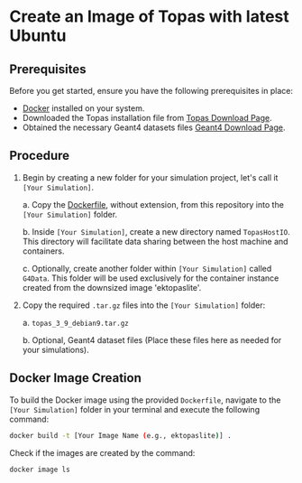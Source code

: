 # Create an Image of Topas with latest Ubuntu

## Prerequisites

Before you get started, ensure you have the following prerequisites in place:

- [Docker](https://docs.docker.com/get-docker/) installed on your system.
- Downloaded the Topas installation file from [Topas Download Page](https://www.topasmc.org/download).
- Obtained the necessary Geant4 datasets files [Geant4 Download Page](https://geant4.web.cern.ch/download/11.1.2.html).

## Procedure

1. Begin by creating a new folder for your simulation project, let's call it `[Your Simulation]`.

   a. Copy the [Dockerfile](Dockerfile), without extension, from this repository into the `[Your Simulation]` folder.

   b. Inside `[Your Simulation]`, create a new directory named `TopasHostIO`. This directory will facilitate data sharing between the host machine and containers.

   c. Optionally, create another folder within `[Your Simulation]` called `G4Data`. This folder will be used exclusively for the container instance created from the downsized image 'ektopaslite'.

2. Copy the required `.tar.gz` files into the `[Your Simulation]` folder:

   a. `topas_3_9_debian9.tar.gz`

   b. Optional, Geant4 dataset files (Place these files here as needed for your simulations).

## Docker Image Creation

To build the Docker image using the provided `Dockerfile`, navigate to the `[Your Simulation]` folder in your terminal and execute the following command:

```bash
docker build -t [Your Image Name (e.g., ektopaslite)] .
```

Check if the images are created by the command:

```bash
docker image ls
```

